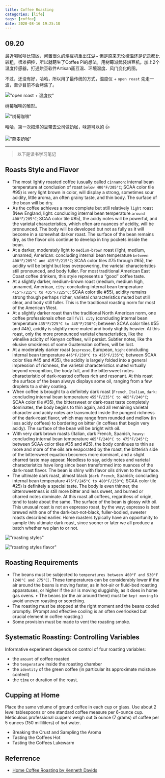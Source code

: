 ```yaml
---
title: Coffee Roasting
categories: [life]
tags: [coffee]
date: 2020-08-16 19:25:18
---
```


## 09.20

最近喝咖啡比较凶，闲置很久的烘豆机重出江湖~ 但是原来无论控温还是记录都比较粗，很难把控，所以就萌生了Coffee Pi的想法，用树莓派武装烘豆机，加上2个温度传感器，打通烘豆软件Artisan画豆温、环境温度、风门变化的图。

不过，还没有好，哈哈，所以用了最传统的方式，温度仪 + `open roast` 先走一波，至少目前不会烤焦了。

!["open roast + 温度仪"](https://wyy-static.oss-cn-guangzhou.aliyuncs.com/xx/coffee-roasting/coffee-open-roast.jpg)

树莓咖啡的雏形。

!["树莓咖啡"](https://wyy-static.oss-cn-guangzhou.aliyuncs.com/xx/coffee-roasting/coffee-pi-0912.jpg)

哈哈，第一次把烘的豆带去公司做奶咖，味道可以的 👍

!["燕麦奶咖"](https://wyy-static.oss-cn-guangzhou.aliyuncs.com/xx/coffee-roasting/make-coffee-0816.jpg)

---

> 以下是读书学习笔记

## Roasts Style and Flavor

* The most lightly roasted coffee (usually called `cinnamon`: internal bean temperature at conclusion of roast `below 400°F/205°C`; SCAA color tile #95) is very light brown in color, will display a strong, sometimes sour acidity, little aroma, an often grainy taste, and thin body. The surface of the bean will be dry.
* As the coffee achieves a more complete but still relatively `light` roast (New England, light: concluding internal bean temperature `around 400°F/205°C`; SCAA color tile #85), the acidy notes will be powerful, and the varietal characteristics, which often are nuances of acidity, will be pronounced. The body will be developed but not as fully as it will become in a somewhat darker roast. The surface of the bean remains dry, as the flavor oils continue to develop in tiny pockets inside the bean.
* At a darker, moderately light to `medium-brown` roast (light, medium, unnamed, American: concluding internal bean temperature `between 400°F/205°C and 415°F/215°C`; SCAA color tiles #75 through #65), the acidity will be bright but less overpowering, the varietal characteristics still pronounced, and body fuller. For most traditional American East Coast coffee drinkers, this style represents a “good” coffee taste.
* At a slightly darker, medium-brown roast (medium, medium high, unnamed, American, `city`: concluding internal bean temperature `415°F/215°C to 435°F/225°C`; SCAA color tile #55), acidity remains strong though perhaps richer, varietal characteristics muted but still clear, and body still fuller. This is the traditional roasting norm for most of the American West.
* At a slightly darker roast than the traditional North American norm, one coffee professionals often call `full city` (concluding internal bean temperature `435°F/225°C to 445°F/230°C`; between SCAA color tiles #55 and #45), acidity is slightly more muted and body slightly heavier. At this roast, only the more pronounced varietal characteristics, like the winelike acidity of Kenyan coffees, will persist. Subtler notes, like the elusive smokiness of some Guatemalan coffees, will be lost.
* At a moderately darker roast (`espresso`, European, `high`: concluding internal bean temperature `445°F/230°C to 455°F/235°C`; between SCAA color tiles #45 and #35), the acidity is largely folded into a general impression of richness, the varietal characteristics muted virtually beyond recognition, the body full, and the bittersweet notes characteristic of dark-roasted coffees rich and resonant. At this roast the surface of the bean always displays some oil, ranging from a few droplets to a shiny coating.
* When coffee is brought to a definitely dark roast (`French`, `Italian`, `dark`: concluding internal bean temperature `455°F/235°C to 465°F/240°C`; SCAA color tile #35), the bittersweet or dark-roast taste completely dominates, the body begins to thin again, and all remaining varietal character and acidy notes are transmuted inside the pungent richness of the dark-roast flavor, which may range from rounded and mellow (in less acidy coffees) to bordering on bitter (in coffees that begin very acidy). The surface of the bean will be bright with oil.
* With very dark brown roasts (Italian, dark French, Spanish, `heavy`: concluding internal bean temperature `465°F/240°C to 475°F/245°C`; between SCAA color tiles #35 and #25), the body continues to thin as more and more of the oils are evaporated by the roast, the bitterish side of the bittersweet equation becomes more dominant, and a slight charred taste may appear. Needless to say, acidy notes and varietal characteristics have long since been transformed into nuances of the dark-roast flavor. The bean is shiny with flavor oils driven to the surface.
* The ultimate dark roast, almost black (`dark French`, Spanish; concluding internal bean temperature `475°F/245°C to 480°F/250°C`; SCAA color tile #25) is definitely a special taste. The body is even thinner, the bittersweetness is still more bitter and less sweet, and burned or charred notes dominate. At this roast all coffees, regardless of origin, tend to taste about the same. The surface of the bean is glossy with oil. This unusual roast is not an espresso roast, by the way; espresso is best brewed with one of the dark-but-not-black, fuller-bodied, sweeter roasts described earlier. Home roasters typically have an opportunity to sample this ultimate dark roast, since sooner or later we all produce a batch whether we plan to or not.

!["roasting styles"](https://wyy-static.oss-cn-guangzhou.aliyuncs.com/xx/coffee-roasting/roast-styles.png)

!["roasting styles flavor"](https://wyy-static.oss-cn-guangzhou.aliyuncs.com/xx/coffee-roasting/roast-style-flavor.png)

## Roasting Requirements

* The beans must be subjected to `temperatures between 460°F and 530°F (240°C and 275°C)`. These temperatures can be considerably lower if the air around the beans is moving faster, as in hot-air or fluid-bed roasting apparatuses, or higher if the air is moving sluggishly, as it does in home gas ovens.
• The beans (or the air around them) must be `kept moving` to avoid uneven roasting or scorching.
* The roasting must be stopped at the right moment and the beans cooled promptly. (Prompt and effective cooling is an often overlooked but crucial element in coffee roasting.)
* Some provision must be made to vent the roasting smoke.

## Systematic Roasting: Controlling Variables

Informative experiment depends on control of four roasting variables:

* the `amount` of coffee roasted
* the `temperature` inside the roasting chamber
* the `identity` of the green coffee (in particular its approximate moisture content)
* the `time` or duration of the roast.

## Cupping at Home

Place the same volume of ground coffee in each cup or glass. Use about 2 level tablespoons or one standard coffee measure per 6-ounce cup. Meticulous professional cuppers weigh out ¼ ounce (7 grams) of coffee per 5 ounces (150 milliliters) of hot water.

* Breaking the Crust and Sampling the Aroma
* Tasting the Coffees Hot
* Tasting the Coffees Lukewarm

## Referrence

* [Home Coffee Roasting by Kenneth Davids](https://book.douban.com/subject/1980833/)
